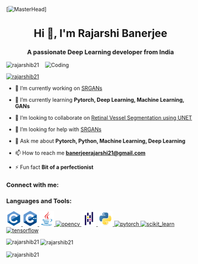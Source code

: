 [![MasterHead](https://www.sarvika.com/wp-content/uploads/2021/03/Backend-Developer-Python-GIF-Dribble.gif)]
<h1 align="center">Hi 👋, I'm Rajarshi Banerjee</h1>
<h3 align="center">A passionate Deep Learning developer from India</h3>
<img align="right" alt="Coding" width="400" src="https://www.sarvika.com/wp-content/uploads/2021/03/Backend-Developer-Python-GIF-Dribble.gif">

<p align="left"> <img src="https://komarev.com/ghpvc/?username=rajarshib21&label=Profile%20views&color=0e75b6&style=flat" alt="rajarshib21" /> </p>

<p align="left"> <a href="https://github.com/ryo-ma/github-profile-trophy"><img src="https://github-profile-trophy.vercel.app/?username=rajarshib21" alt="rajarshib21" /></a> </p>

- 🔭 I’m currently working on [SRGANs](https://github.com/RajarshiB21/SRGAN-Paper-Implementation)

- 🌱 I’m currently learning **Pytorch, Deep Learning, Machine Learning, GANs**

- 👯 I’m looking to collaborate on [Retinal Vessel Segmentation using UNET](https://github.com/RajarshiB21/Retinal-Vessel-Segmentation-with-UNET)

- 🤝 I’m looking for help with [SRGANs](https://github.com/RajarshiB21/SRGAN-Paper-Implementation)

- 💬 Ask me about **Pytorch, Python, Machine Learning, Deep Learning**

- 📫 How to reach me **banerjeerajarshi21@gmail.com**

- ⚡ Fun fact **Bit of a perfectionist**

<h3 align="left">Connect with me:</h3>
<p align="left">
</p>

<h3 align="left">Languages and Tools:</h3>
<p align="left"> <a href="https://www.cprogramming.com/" target="_blank" rel="noreferrer"> <img src="https://raw.githubusercontent.com/devicons/devicon/master/icons/c/c-original.svg" alt="c" width="40" height="40"/> </a> <a href="https://www.w3schools.com/cpp/" target="_blank" rel="noreferrer"> <img src="https://raw.githubusercontent.com/devicons/devicon/master/icons/cplusplus/cplusplus-original.svg" alt="cplusplus" width="40" height="40"/> </a> <a href="https://www.java.com" target="_blank" rel="noreferrer"> <img src="https://raw.githubusercontent.com/devicons/devicon/master/icons/java/java-original.svg" alt="java" width="40" height="40"/> </a> <a href="https://opencv.org/" target="_blank" rel="noreferrer"> <img src="https://www.vectorlogo.zone/logos/opencv/opencv-icon.svg" alt="opencv" width="40" height="40"/> </a> <a href="https://pandas.pydata.org/" target="_blank" rel="noreferrer"> <img src="https://raw.githubusercontent.com/devicons/devicon/2ae2a900d2f041da66e950e4d48052658d850630/icons/pandas/pandas-original.svg" alt="pandas" width="40" height="40"/> </a> <a href="https://www.python.org" target="_blank" rel="noreferrer"> <img src="https://raw.githubusercontent.com/devicons/devicon/master/icons/python/python-original.svg" alt="python" width="40" height="40"/> </a> <a href="https://pytorch.org/" target="_blank" rel="noreferrer"> <img src="https://www.vectorlogo.zone/logos/pytorch/pytorch-icon.svg" alt="pytorch" width="40" height="40"/> </a> <a href="https://scikit-learn.org/" target="_blank" rel="noreferrer"> <img src="https://upload.wikimedia.org/wikipedia/commons/0/05/Scikit_learn_logo_small.svg" alt="scikit_learn" width="40" height="40"/> </a> <a href="https://www.tensorflow.org" target="_blank" rel="noreferrer"> <img src="https://www.vectorlogo.zone/logos/tensorflow/tensorflow-icon.svg" alt="tensorflow" width="40" height="40"/> </a> </p>

<p><img align="left" src="https://github-readme-stats.vercel.app/api/top-langs?username=rajarshib21&show_icons=true&locale=en&layout=compact" alt="rajarshib21" /></p>

<p>&nbsp;<img align="center" src="https://github-readme-stats.vercel.app/api?username=rajarshib21&show_icons=true&locale=en" alt="rajarshib21" /></p>

<p><img align="center" src="https://github-readme-streak-stats.herokuapp.com/?user=rajarshib21&" alt="rajarshib21" /></p>



<!---
RajarshiB21/RajarshiB21 is a ✨ special ✨ repository because its `README.md` (this file) appears on your GitHub profile.
You can click the Preview link to take a look at your changes.
--->
